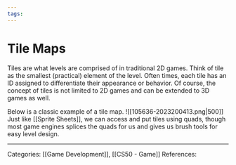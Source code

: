 ```yaml
---
tags:
---
```

# Tile Maps
Tiles are what levels are comprised of in traditional 2D games. Think of tile as the smallest (practical) element of the level. Often times, each tile has an ID assigned to differentiate their appearance or behavior. Of course, the concept of tiles is not limited to 2D games and can be extended to 3D games as well.

Below is a classic example of a tile map.
![[105636-2023200413.png|500]]
Just like [[Sprite Sheets]], we can access and put tiles using quads, though most game engines splices the quads for us and gives us brush tools for easy level design.







---
Categories: [[Game Development]], [[CS50 - Game]]
References:

